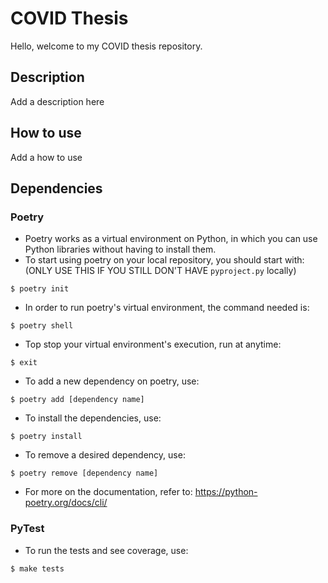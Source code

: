 # COVID Thesis

Hello, welcome to my COVID thesis repository.

## Description

Add a description here

## How to use

Add a how to use

## Dependencies

### Poetry

* Poetry works as a virtual environment on Python, in which you can use Python libraries without having to install them.
* To start using poetry on your local repository, you should start with: (ONLY USE THIS IF YOU STILL DON'T HAVE `pyproject.py` locally)

```
$ poetry init
```

* In order to run poetry's virtual environment, the command needed is:

```
$ poetry shell
```

* Top stop your virtual environment's execution, run at anytime:

```
$ exit
```

* To add a new dependency on poetry, use:

```
$ poetry add [dependency name]
```

* To install the dependencies, use:

```
$ poetry install
```

* To remove a desired dependency, use:

```
$ poetry remove [dependency name]
```

* For more on the documentation, refer to: https://python-poetry.org/docs/cli/

### PyTest

* To run the tests and see coverage, use:

```
$ make tests
```
